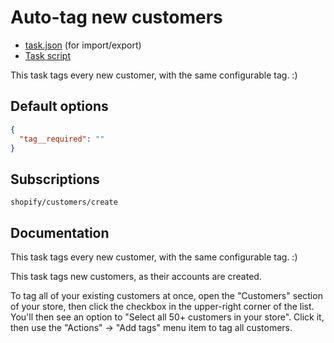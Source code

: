 # Auto-tag new customers

* [task.json](../../tasks/auto-tag-new-customers.json) (for import/export)
* [Task script](./script.liquid)

This task tags every new customer, with the same configurable tag. :)

## Default options

```json
{
  "tag__required": ""
}
```

## Subscriptions

```liquid
shopify/customers/create
```

## Documentation

This task tags every new customer, with the same configurable tag. :)

This task tags new customers, as their accounts are created.

To tag all of your existing customers at once, open the "Customers" section of your store, then click the checkbox in the upper-right corner of the list. You'll then see an option to "Select all 50+ customers in your store". Click it, then use the "Actions" -> "Add tags" menu item to tag all customers.
